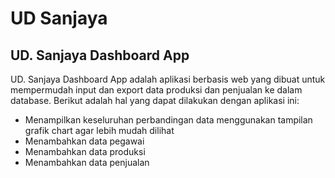 UD Sanjaya
==
UD. Sanjaya Dashboard App
--
UD. Sanjaya Dashboard App adalah aplikasi berbasis web yang dibuat untuk mempermudah input dan export data produksi dan penjualan ke dalam database.
Berikut adalah hal yang dapat dilakukan dengan aplikasi ini:  
- Menampilkan keseluruhan perbandingan data menggunakan tampilan grafik chart agar lebih mudah dilihat
- Menambahkan data pegawai
- Menambahkan data produksi
- Menambahkan data penjualan
